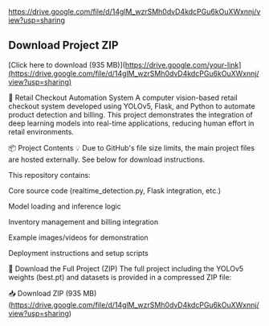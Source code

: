 https://drive.google.com/file/d/14glM_wzrSMh0dvD4kdcPGu6kOuXWxnnj/view?usp=sharing

## Download Project ZIP
[Click here to download (935 MB)](https://drive.google.com/your-link](https://drive.google.com/file/d/14glM_wzrSMh0dvD4kdcPGu6kOuXWxnnj/view?usp=sharing)

🛒 Retail Checkout Automation System
A computer vision-based retail checkout system developed using YOLOv5, Flask, and Python to automate product detection and billing. This project demonstrates the integration of deep learning models into real-time applications, reducing human effort in retail environments.

📦 Project Contents
💡 Due to GitHub's file size limits, the main project files are hosted externally. See below for download instructions.

This repository contains:

Core source code (realtime_detection.py, Flask integration, etc.)

Model loading and inference logic

Inventory management and billing integration

Example images/videos for demonstration

Deployment instructions and setup scripts

🔗 Download the Full Project (ZIP)
The full project including the YOLOv5 weights (best.pt) and datasets is provided in a compressed ZIP file:

📥 Download ZIP (935 MB)
(https://drive.google.com/file/d/14glM_wzrSMh0dvD4kdcPGu6kOuXWxnnj/view?usp=sharing)
